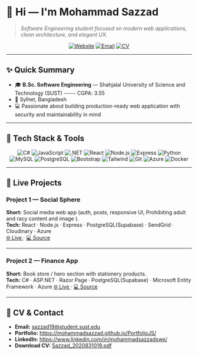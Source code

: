 # 👋 Hi — I'm Mohammad Sazzad

> *Software Engineering student focused on modern web applications, clean architecture, and elegant UX.*

<p align="center">
  <a href="https://mohammadsazzad.github.io/PortfolioJS/"><img alt="Website" src="https://img.shields.io/badge/Portfolio-Visit-blue?style=for-the-badge"/></a>
  <a href="mailto:sazzad19@student.sust.edu"><img alt="Email" src="https://img.shields.io/badge/Email-sazzad19@student.sust.edu-lightgrey?style=for-the-badge"/></a>
  <a href="assets/Sazzad_2020831019.pdf"><img alt="CV" src="https://img.shields.io/badge/CV-Download-green?style=for-the-badge"/></a>
</p>

---

## ✨ Quick Summary

* 🎓 **B.Sc. Software Engineering** — Shahjalal University of Science and Technology (SUST) ----- CGPA: 3.55
* 📍 Sylhet, Bangladesh
* 💻 Passionate about building production-ready web application with security and maintainability in mind

---

## 🧰 Tech Stack & Tools

<p align="center">
  <img alt="C#" src="https://img.shields.io/badge/-C%23-239120?style=flat-square&logo=c-sharp"/>
  <img alt="JavaScript" src="https://img.shields.io/badge/-JavaScript-323330?style=flat-square&logo=javascript"/>
  <img alt=".NET" src="https://img.shields.io/badge/-.NET-512BD4?style=flat-square&logo=dotnet"/>
  <img alt="React" src="https://img.shields.io/badge/-React-20232A?style=flat-square&logo=react"/>
  <img alt="Node.js" src="https://img.shields.io/badge/-Node.js-339933?style=flat-square&logo=node.js"/>
  <img alt="Express" src="https://img.shields.io/badge/-Express-000000?style=flat-square&logo=express"/>
  <img alt="Python" src="https://img.shields.io/badge/-Python-3776AB?style=flat-square&logo=python"/>
  <img alt="MySQL" src="https://img.shields.io/badge/-MySQL-003B57?style=flat-square&logo=mysql"/>
  <img alt="PostgreSQL" src="https://img.shields.io/badge/-PostgreSQL-336791?style=flat-square&logo=postgresql"/>
  <img alt="Bootstrap" src="https://img.shields.io/badge/-Bootstrap-563D7C?style=flat-square&logo=bootstrap"/>
  <img alt="Tailwind" src="https://img.shields.io/badge/-TailwindCSS-38B2AC?style=flat-square&logo=tailwindcss"/>
  <img alt="Git" src="https://img.shields.io/badge/-Git-F05032?style=flat-square&logo=git"/>
  <img alt="Azure" src="https://img.shields.io/badge/-Azure-0089D6?style=flat-square&logo=microsoft-azure"/>
  <img alt="Docker" src="https://img.shields.io/badge/-Docker-2496ED?style=flat-square&logo=docker"/>
</p>


---

## 🚀 Live Projects

### Project 1 — Social Sphere
**Short:** Social media web app (auth, posts, responsive UI, Prohibiting adult and racy content and image ).  
**Tech:** React · Node.js · Express · PostgreSQL(Supabase) · SendGrid · Cloudinary · Azure  
[🌐 Live ](https://victorious-flower-0a9eee30f.1.azurestaticapps.net/) · [💻 Source](https://github.com/MohammadSazzad/Social_Sphere)

---

### Project 2 — Finance App
**Short:** Book store / hero section with stationery products.  
**Tech:** C# · ASP.NET · Razor Page · PostgreSQL(Supabase) · Microsoft Entity Framework · Azure
[🌐 Live ](https://financeapp-dgg4d2b4b0epehfs.canadacentral-01.azurewebsites.net/) · [💻 Source](https://github.com/MohammadSazzad/FinananceApp)

---

## 📎 CV & Contact

* **Email:** [sazzad19@student.sust.edu](mailto:sazzad19@student.sust.edu)
* **Portfolio:** https://mohammadsazzad.github.io/PortfolioJS/
* **LinkedIn:** https://www.linkedin.com/in/mohammadsazzadswe/
* **Download CV:** [Sazzad_2020831019.pdf](assets/Sazzad_2020831019.pdf)
